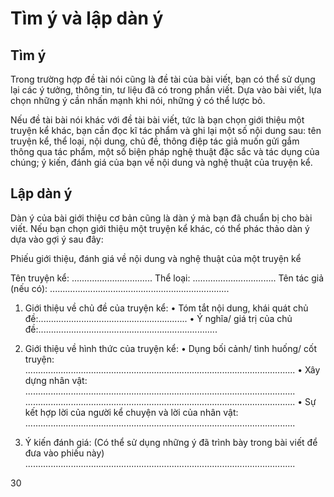 # Tìm ý và lập dàn ý

## Tìm ý

Trong trường hợp đề tài nói cũng là đề tài của bài viết, bạn có thể sử dụng lại các ý tưởng, thông tin, tư liệu đã có trong phần viết. Dựa vào bài viết, lựa chọn những ý cần nhấn mạnh khi nói, những ý có thể lược bỏ.

Nếu đề tài bài nói khác với đề tài bài viết, tức là bạn chọn giới thiệu một truyện kể khác, bạn cần đọc kĩ tác phẩm và ghi lại một số nội dung sau: tên truyện kể, thể loại, nội dung, chủ đề, thông điệp tác giả muốn gửi gắm thông qua tác phẩm, một số biện pháp nghệ thuật đặc sắc và tác dụng của chúng; ý kiến, đánh giá của bạn về nội dung và nghệ thuật của truyện kể.

## Lập dàn ý

Dàn ý của bài giới thiệu cơ bản cũng là dàn ý mà bạn đã chuẩn bị cho bài viết. Nếu bạn chọn giới thiệu một truyện kể khác, có thể phác thảo dàn ý dựa vào gợi ý sau đây:

Phiếu giới thiệu, đánh giá về nội dung và nghệ thuật của một truyện kể

Tên truyện kể: ................................ Thể loại: .................................
Tên tác giả (nếu có): .......................................................................

1. Giới thiệu về chủ đề của truyện kể:
• Tóm tắt nội dung, khái quát chủ đề:...........................................................
• Ý nghĩa/ giá trị của chủ đề:.......................................................................

2. Giới thiệu về hình thức của truyện kể:
• Dụng bối cảnh/ tình huống/ cốt truyện:
...........................................................................................................
• Xây dựng nhân vật:
...........................................................................................................
...........................................................................................................
• Sự kết hợp lời của người kể chuyện và lời của nhân vật:
...........................................................................................................

3. Ý kiến đánh giá:
(Có thể sử dụng những ý đã trình bày trong bài viết để đưa vào phiếu này)
...........................................................................................................

30